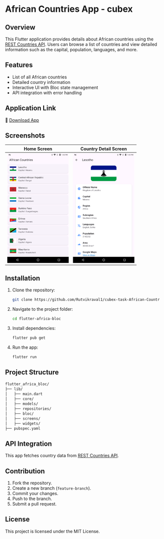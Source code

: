 # African Countries App - cubex

## Overview
This Flutter application provides details about African countries using the [REST Countries API](https://restcountries.com/). Users can browse a list of countries and view detailed information such as the capital, population, languages, and more.

## Features
- List of all African countries
- Detailed country information
- Interactive UI with Bloc state management
- API integration with error handling

## Application Link
🔗 [Download App](assets/apk/app-release.apk)

## Screenshots
| Home Screen                                                  |                       Country Detail Screen                      |
|--------------------------------------------------------------|:--------------------------------------------------------:|
| <img src="/assets/screenshots/screenshot1.png" width="200"/> | <img src="/assets/screenshots/screenshot2.png" width="200"/> |

## Installation
1. Clone the repository:
   ```sh
   git clone https://github.com/Rutvikraval1/cubex-task-African-Countries.git
   ```
2. Navigate to the project folder:
   ```sh
   cd flutter-africa-bloc
   ```
3. Install dependencies:
   ```sh
   flutter pub get
   ```
4. Run the app:
   ```sh
   flutter run
   ```

## Project Structure
```
flutter_africa_bloc/
├── lib/
│   ├── main.dart
│   ├── core/
│   ├── models/
│   ├── repositories/
│   ├── bloc/
│   ├── screens/
│   ├── widgets/
├── pubspec.yaml
```

## API Integration
This app fetches country data from [REST Countries API](https://restcountries.com/v3.1/region/africa).

## Contribution
1. Fork the repository.
2. Create a new branch (`feature-branch`).
3. Commit your changes.
4. Push to the branch.
5. Submit a pull request.

## License
This project is licensed under the MIT License.


